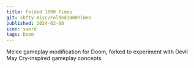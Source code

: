```yaml
---
title: Folded 1000 Times
git: shfty-misc/Folded1000Times
published: 2024-02-08
icon: sword
tags: Doom
---
```


Melee gameplay modification for Doom, forked to experiment with Devil May Cry-inspired gameplay concepts.
